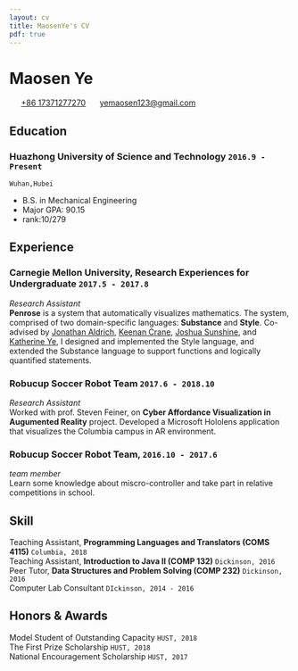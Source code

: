```yaml
---
layout: cv
title: MaosenYe's CV
pdf: true
---
```

# Maosen __Ye__

<div id="webaddress">
<i class="fi-telephone" style="margin-left:1em"></i>
<a href="+86 17371277270" style="margin-left:0.5em">+86 17371277270</a>
<i class="fi-mail" style="margin-left:1em"></i>
<a href="yemaosen123@gmail.com" style="margin-left:0.5em">yemaosen123@gmail.com</a>
</div>

## Education

### __Huazhong University of Science and Technology__ `2016.9 - Present`
```
Wuhan,Hubei
```
- B.S. in Mechanical Engineering
- Major GPA: 90.15
- rank:10/279


## Experience

### __Carnegie Mellon University, Research Experiences for Undergraduate__  `2017.5 - 2017.8`
_Research Assistant_<br>
__Penrose__ is a system that automatically visualizes mathematics. The system, comprised of two domain-specific languages: __Substance__ and __Style__. Co-advised by [Jonathan Aldrich](https://www.cs.cmu.edu/~./aldrich/), [Keenan Crane](https://www.cs.cmu.edu/~kmcrane/), [Joshua Sunshine](http://www.cs.cmu.edu/~jssunshi/), and [Katherine Ye](https://www.cs.cmu.edu/~kqy/), I designed and implemented the Style language, and extended the Substance language to support functions and logically quantified statements.

### __Robucup Soccer Robot Team__ `2017.6 - 2018.10`
_Research Assistant_<br>
Worked with prof. Steven Feiner, on __Cyber Affordance Visualization in Augumented Reality__ project. Developed a Microsoft Hololens application that visualizes the Columbia campus in AR environment.

### __Robucup Soccer Robot Team,__ `2016.10 - 2017.6`
_team member_<br>
Learn some knowledge about miscro-controller and take part in relative competitions in school.


## Skill

Teaching Assistant, __Programming Languages and Translators (COMS 4115)__ `Columbia, 2018` <br>
Teaching Assistant, __Introduction to Java II (COMP 132)__ `Dickinson, 2016` <br>
Peer Tutor, __Data Structures and Problem Solving (COMP 232)__ `Dickinson, 2016` <br>
Computer Lab Consultant `DIckinson, 2014 - 2016` <br>


## Honors & Awards

Model Student of Outstanding Capacity  `HUST, 2018` <br>
The First Prize Scholarship `HUST, 2018`<br>
National Encouragement Scholarship `HUST, 2017` <br>

<!-- ### Footer

Last updated: May 2013 -->
